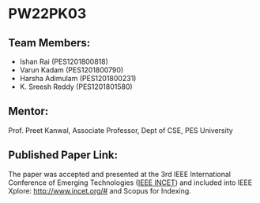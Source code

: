 # PW22PK03

## Team Members:
- Ishan Rai (PES1201800818)
- Varun Kadam (PES1201800790)
- Harsha Adimulam (PES1201800231)
- K. Sreesh Reddy (PES1201801580)

## Mentor: 
Prof. Preet Kanwal, Associate Professor, Dept of CSE, PES University

## Published Paper Link:
The paper was accepted and presented at the 3rd IEEE International Conference of Emerging Technologies ([IEEE INCET](http://www.incet.org/#)) and included into IEEE Xplore: http://www.incet.org/# and Scopus for Indexing.
